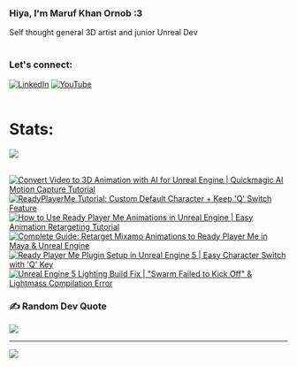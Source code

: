   ### Hiya, I'm Maruf Khan Ornob :3
  Self thought general 3D artist and junior Unreal Dev<br><br>

### Let's connect:
[![LinkedIn](https://img.shields.io/badge/LinkedIn-%230077B5.svg?logo=linkedin&logoColor=white)](https://linkedin.com/in/ornobmk) [![YouTube](https://img.shields.io/badge/YouTube-%23FF0000.svg?logo=YouTube&logoColor=white)](https://youtube.com/@buggybug1) <br><br>

<!--- # Daily Tools:
![Blender](https://img.shields.io/badge/blender-%23F5792A.svg?style=for-the-badge&logo=blender&logoColor=white) 
![Python](https://img.shields.io/badge/python-3670A0?style=for-the-badge&logo=python&logoColor=ffdd54)
![Unreal Engine](https://img.shields.io/badge/unrealengine-%23313131.svg?style=for-the-badge&logo=unrealengine&logoColor=white)
![C++](https://img.shields.io/badge/c++-%2300599C.svg?style=for-the-badge&logo=c%2B%2B&logoColor=white)
![Figma](https://img.shields.io/badge/figma-%23F24E1E.svg?style=for-the-badge&logo=figma&logoColor=white)
![Canva](https://img.shields.io/badge/Canva-%2300C4CC.svg?style=for-the-badge&logo=Canva&logoColor=white) 
![Adobe Photoshop](https://img.shields.io/badge/adobe%20photoshop-%2331A8FF.svg?style=for-the-badge&logo=adobe%20photoshop&logoColor=white)
![Adobe Premiere Pro](https://img.shields.io/badge/Adobe%20Premiere%20Pro-9999FF.svg?style=for-the-badge&logo=Adobe%20Premiere%20Pro&logoColor=white) -->

# Stats:
![](https://github-readme-stats.vercel.app/api/top-langs/?username=marufx86&theme=calm_pink&hide_border=true&include_all_commits=false&count_private=false&layout=compact)<br><br>

<!-- BEGIN YOUTUBE-CARDS -->
[![Convert Video to 3D Animation with AI for Unreal Engine | Quickmagic AI Motion Capture Tutorial](https://ytcards.demolab.com/?id=Gyn2eBADRHM&title=Convert+Video+to+3D+Animation+with+AI+for+Unreal+Engine+%7C+Quickmagic+AI+Motion+Capture+Tutorial&lang=en&timestamp=1730579715&background_color=%230d1117&title_color=%23ffffff&stats_color=%23dedede&max_title_lines=1&width=250&border_radius=5 "Convert Video to 3D Animation with AI for Unreal Engine | Quickmagic AI Motion Capture Tutorial")](https://www.youtube.com/watch?v=Gyn2eBADRHM)
[![ReadyPlayerMe Tutorial: Custom Default Character + Keep 'Q' Switch Feature](https://ytcards.demolab.com/?id=UTzwNrxTbtE&title=ReadyPlayerMe+Tutorial%3A+Custom+Default+Character+%2B+Keep+%27Q%27+Switch+Feature&lang=en&timestamp=1729930027&background_color=%230d1117&title_color=%23ffffff&stats_color=%23dedede&max_title_lines=1&width=250&border_radius=5 "ReadyPlayerMe Tutorial: Custom Default Character + Keep 'Q' Switch Feature")](https://www.youtube.com/watch?v=UTzwNrxTbtE)
[![How to Use Ready Player Me Animations in Unreal Engine | Easy Animation Retargeting Tutorial](https://ytcards.demolab.com/?id=JUwQFkDHHJc&title=How+to+Use+Ready+Player+Me+Animations+in+Unreal+Engine+%7C+Easy+Animation+Retargeting+Tutorial&lang=en&timestamp=1729404293&background_color=%230d1117&title_color=%23ffffff&stats_color=%23dedede&max_title_lines=1&width=250&border_radius=5 "How to Use Ready Player Me Animations in Unreal Engine | Easy Animation Retargeting Tutorial")](https://www.youtube.com/watch?v=JUwQFkDHHJc)
[![Complete Guide: Retarget Mixamo Animations to Ready Player Me in Maya & Unreal Engine](https://ytcards.demolab.com/?id=5Klbf5Z_s4A&title=Complete+Guide%3A+Retarget+Mixamo+Animations+to+Ready+Player+Me+in+Maya+%26+Unreal+Engine&lang=en&timestamp=1728769877&background_color=%230d1117&title_color=%23ffffff&stats_color=%23dedede&max_title_lines=1&width=250&border_radius=5 "Complete Guide: Retarget Mixamo Animations to Ready Player Me in Maya & Unreal Engine")](https://www.youtube.com/watch?v=5Klbf5Z_s4A)
[![Ready Player Me Plugin Setup in Unreal Engine 5 | Easy Character Switch with 'Q' Key](https://ytcards.demolab.com/?id=7UIHfIDr8Lw&title=Ready+Player+Me+Plugin+Setup+in+Unreal+Engine+5+%7C+Easy+Character+Switch+with+%27Q%27+Key&lang=en&timestamp=1728160549&background_color=%230d1117&title_color=%23ffffff&stats_color=%23dedede&max_title_lines=1&width=250&border_radius=5 "Ready Player Me Plugin Setup in Unreal Engine 5 | Easy Character Switch with 'Q' Key")](https://www.youtube.com/watch?v=7UIHfIDr8Lw)
[![Unreal Engine 5 Lighting Build Fix | "Swarm Failed to Kick Off" & Lightmass Compilation Error](https://ytcards.demolab.com/?id=YfCh_Kupd3o&title=Unreal+Engine+5+Lighting+Build+Fix+%7C+%22Swarm+Failed+to+Kick+Off%22+%26+Lightmass+Compilation+Error&lang=en&timestamp=1727678640&background_color=%230d1117&title_color=%23ffffff&stats_color=%23dedede&max_title_lines=1&width=250&border_radius=5 "Unreal Engine 5 Lighting Build Fix | \"Swarm Failed to Kick Off\" & Lightmass Compilation Error")](https://www.youtube.com/watch?v=YfCh_Kupd3o)
<!-- END YOUTUBE-CARDS -->

### ✍️ Random Dev Quote
![](https://quotes-github-readme.vercel.app/api?type=horizontal&theme=tokyonight)

---
[![](https://visitcount.itsvg.in/api?id=marufx86&icon=1&color=0)](https://visitcount.itsvg.in)

<!-- Proudly created with GPRM ( https://gprm.itsvg.in ) -->
